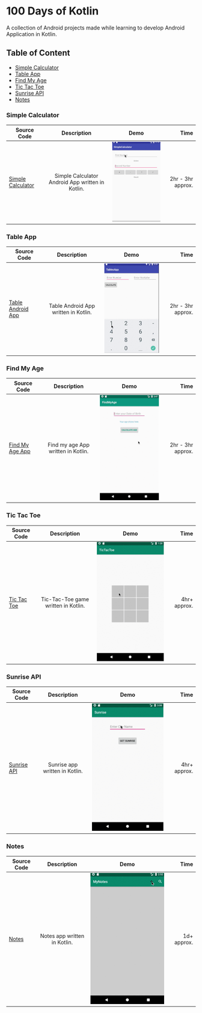# 100 Days of Kotlin

A collection of Android projects made while learning to develop Android Application in Kotlin.

## Table of Content

- [Simple Calculator](#simple-calculator)
- [Table App](#table-app)
- [Find My Age](#find-my-age)
- [Tic Tac Toe](#tic-tac-toe)
- [Sunrise API](#sunrise-api)
- [Notes](#notes)

### Simple Calculator
| Source Code        | Description           | Demo  | Time  |
| ------------- |:-------------:| :-----:| -----:|
| [Simple Calculator](https://github.com/aashishtamsya/Simple-Calculator-Android)      | Simple Calculator Android App written in Kotlin. | ![Simple Calculator Demo](https://github.com/aashishtamsya/100-Days-of-Kotlin/blob/master/Resources/SimpleCalculator.gif "Simple Calculator Demo") | 2hr - 3hr approx. |

### Table App
| Source Code        | Description           | Demo  | Time  |
| ------------- |:-------------:| :-----:| -----:|
| [Table Android App](https://github.com/aashishtamsya/TableApp-Android)      | Table Android App written in Kotlin. | ![Table Android App](https://github.com/aashishtamsya/100-Days-of-Kotlin/blob/master/Resources/TableApp.gif "Table Android App") | 2hr - 3hr approx. |

### Find My Age
| Source Code        | Description           | Demo  | Time  |
| ------------- |:-------------:| :-----:| -----:|
| [Find My Age App]()      | Find my age App written in Kotlin. | ![Find My Age](https://github.com/aashishtamsya/100-Days-of-Kotlin/blob/master/Resources/FindMyAgePreview.gif "Find My Age Preview") | 2hr - 3hr approx. |

### Tic Tac Toe
| Source Code        | Description           | Demo  | Time  |
| ------------- |:-------------:| :-----:| -----:|
| [Tic Tac Toe]()      | Tic-Tac-Toe game written in Kotlin. | ![Tic Tac Toe](https://github.com/aashishtamsya/100-Days-of-Kotlin/blob/master/Resources/TicTacToePreview.gif "Tic Tac Toe Preview") | 4hr+ approx. |

### Sunrise API
| Source Code        | Description           | Demo  | Time  |
| ------------- |:-------------:| :-----:| -----:|
| [Sunrise API]()      | Sunrise app written in Kotlin. | ![Sunrise API](https://github.com/aashishtamsya/100-Days-of-Kotlin/blob/master/Resources/SunrisePreview.gif "Sunrise API Preview") | 4hr+ approx. |

### Notes
| Source Code        | Description           | Demo  | Time  |
| ------------- |:-------------:| :-----:| -----:|
| [Notes]()      | Notes app written in Kotlin. | ![Notes](https://github.com/aashishtamsya/100-Days-of-Kotlin/blob/master/Resources/NotesPreview.gif "Notes Preview") | 1d+ approx. |

